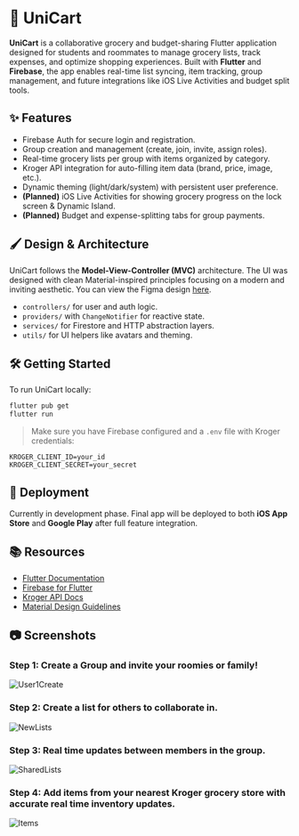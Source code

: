 # 🛒 UniCart

**UniCart** is a collaborative grocery and budget-sharing Flutter application designed for students and roommates to manage grocery lists, track expenses, and optimize shopping experiences. Built with **Flutter** and **Firebase**, the app enables real-time list syncing, item tracking, group management, and future integrations like iOS Live Activities and budget split tools.

## ✨ Features

* Firebase Auth for secure login and registration.
* Group creation and management (create, join, invite, assign roles).
* Real-time grocery lists per group with items organized by category.
* Kroger API integration for auto-filling item data (brand, price, image, etc.).
* Dynamic theming (light/dark/system) with persistent user preference.
* **(Planned)** iOS Live Activities for showing grocery progress on the lock screen & Dynamic Island.
* **(Planned)** Budget and expense-splitting tabs for group payments.

## 🖌️ Design & Architecture

UniCart follows the **Model-View-Controller (MVC)** architecture. The UI was designed with clean Material-inspired principles focusing on a modern and inviting aesthetic.
You can view the Figma design [here](https://www.figma.com/design/84w1dYkVwAq4SFoHaitVUV/UniCart?node-id=0-1&t=HS4s2IDZKp6C2ytJ-1).

* `controllers/` for user and auth logic.
* `providers/` with `ChangeNotifier` for reactive state.
* `services/` for Firestore and HTTP abstraction layers.
* `utils/` for UI helpers like avatars and theming.

## 🛠️ Getting Started

To run UniCart locally:

```bash
flutter pub get
flutter run
```

> Make sure you have Firebase configured and a `.env` file with Kroger credentials:

```
KROGER_CLIENT_ID=your_id
KROGER_CLIENT_SECRET=your_secret
```

## 🔗 Deployment

Currently in development phase. Final app will be deployed to both **iOS App Store** and **Google Play** after full feature integration.

## 📚 Resources

* [Flutter Documentation](https://docs.flutter.dev/)
* [Firebase for Flutter](https://firebase.flutter.dev/)
* [Kroger API Docs](https://developer.kroger.com/)
* [Material Design Guidelines](https://m3.material.io/)

## 📷 Screenshots
### Step 1: Create a Group and invite your roomies or family!
![User1Create](https://github.com/user-attachments/assets/58b2e25e-0651-4d17-b6f8-15ba48704f24)

### Step 2: Create a list for others to collaborate in.
![NewLists](https://github.com/user-attachments/assets/43a22749-bd4b-40ff-822d-e1915ae050f4)

### Step 3: Real time updates between members in the group.
![SharedLists](https://github.com/user-attachments/assets/e53f31e3-ee4a-431c-8021-6d17d1c32e86)

### Step 4: Add items from your nearest Kroger grocery store with accurate real time inventory updates.
![Items](https://github.com/user-attachments/assets/cdcf43c2-c94f-4c03-9604-a1722e555a13)
